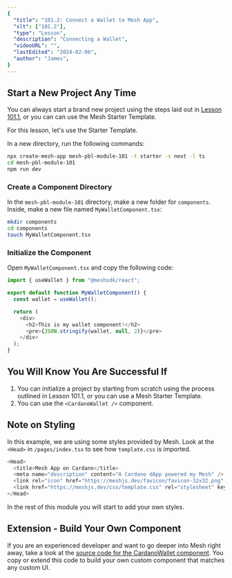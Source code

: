 ```yaml
---
{
  "title": "101.2: Connect a Wallet to Mesh App",
  "slt": ["101.2"],
  "type": "Lesson",
  "description": "Connecting a Wallet",
  "videoURL": "",
  "lastEdited": "2024-02-06",
  "author": "James",
}
---
```


## Start a New Project Any Time

You can always start a brand new project using the steps laid out in [Lesson 101.1](/course/module/101/1011), or you can can use the Mesh Starter Template.

For this lesson, let's use the Starter Template.

In a new directory, run the following commands:

```bash
npx create-mesh-app mesh-pbl-module-101 -t starter -s next -l ts
cd mesh-pbl-module-101
npm run dev
```

### Create a Component Directory

In the `mesh-pbl-module-101` directory, make a new folder for `components`. Inside, make a new file named `MyWalletComponent.tsx`:

```bash
mkdir components
cd components
touch MyWalletComponent.tsx
```

### Initialize the Component

Open `MyWalletComponent.tsx` and copy the following code:

```typescript
import { useWallet } from "@meshsdk/react";

export default function MyWalletComponent() {
  const wallet = useWallet();

  return (
    <div>
      <h2>This is my wallet component!</h2>
      <pre>{JSON.stringify(wallet, null, 2)}</pre>
    </div>
  );
}
```

## You Will Know You Are Successful If

1. You can initialize a project by starting from scratch using the process outlined in Lesson 101.1, or you can use a Mesh Starter Template.
2. You can use the `<CardanoWallet />` component.

## Note on Styling

In this example, we are using some styles provided by Mesh. Look at the `<Head>` in `/pages/index.tsx` to see how `template.css` is imported.

```typescript
<Head>
  <title>Mesh App on Cardano</title>
  <meta name="description" content="A Cardano dApp powered my Mesh" />
  <link rel="icon" href="https://meshjs.dev/favicon/favicon-32x32.png" />
  <link href="https://meshjs.dev/css/template.css" rel="stylesheet" key="mesh-demo" />
</Head>
```

In the rest of this module you will start to add your own styles.

## Extension - Build Your Own Component

If you are an experienced developer and want to go deeper into Mesh right away, take a look at the [source code for the CardanoWallet component](https://github.com/MeshJS/mesh/blob/main/packages/demo/components/pages/apis/browserwallet/connectWallet.tsx). You copy or extend this code to build your own custom component that matches any custom UI.
